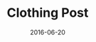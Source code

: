 ---
layout: post
title: "Clothing Post"
date:   2016-06-20
desc: "This is a sample post"
categories: [Clothing]
---